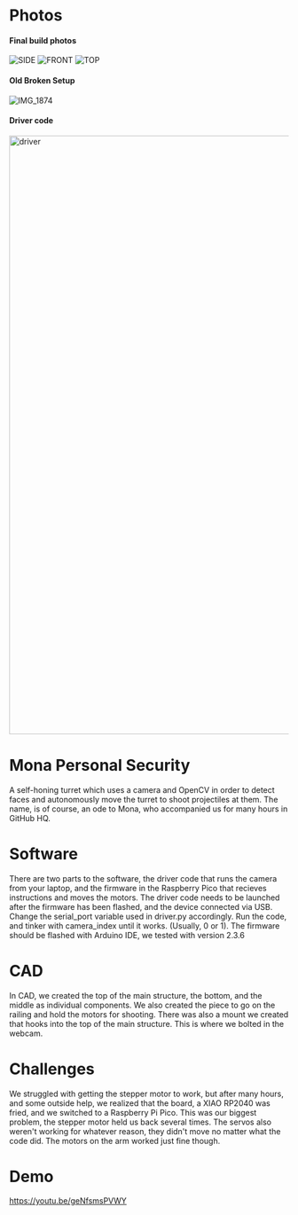 # Photos
#### Final build photos
![SIDE](https://github.com/user-attachments/assets/57c5469c-304b-44fb-ae81-99ee07c73956)
![FRONT](https://github.com/user-attachments/assets/d413f298-5c2f-487b-84e0-738abfed6690)
![TOP](https://github.com/user-attachments/assets/838fdc28-0eb5-4132-94af-fb1f389bd87d)


#### Old Broken Setup
![IMG_1874](https://github.com/user-attachments/assets/b4212e08-dfdb-458d-bff0-1aa0173c48ae)

#### Driver code
<img width="1920" height="1080" alt="driver" src="https://github.com/user-attachments/assets/edabe69b-d4ce-4d7b-a77d-1e3819e48efb" />

# Mona Personal Security
A self-honing turret which uses a camera and OpenCV in order to detect faces and autonomously move the turret to shoot projectiles at them.
The name, is of course, an ode to Mona, who accompanied us for many hours in GitHub HQ.

# Software
There are two parts to the software, the driver code that runs the camera from your laptop, and the firmware in the Raspberry Pico that recieves instructions and moves the motors.
The driver code needs to be launched after the firmware has been flashed, and the device connected via USB. Change the serial_port variable used in driver.py accordingly. Run the code, and tinker with camera_index until it works. (Usually, 0 or 1). The firmware should be flashed with Arduino IDE, we tested with version 2.3.6

# CAD
In CAD, we created the top of the main structure, the bottom, and the middle as individual components. We also created the piece to go on the railing and hold the motors for shooting. There was also a mount we created that hooks into the top of the main structure. This is where we bolted in the webcam.


# Challenges
We struggled with getting the stepper motor to work, but after many hours, and some outside help, we realized that the board, a XIAO RP2040 was fried, and we switched to a Raspberry Pi Pico. This was our biggest problem, the stepper motor held us back several times. The servos also weren't working for whatever reason, they didn't move no matter what the code did. The motors on the arm worked just fine though.


# Demo
https://youtu.be/geNfsmsPVWY
